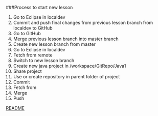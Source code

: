 ###Process to start new lesson

1. Go to Eclipse in localdev
2. Commit and push final changes from previous lesson branch from localdev to GitHub
3. Go to GitHub
4. Merge previous lesson branch into master branch
5. Create new lesson branch from master
6. Go to Eclipse in localdev
7. Fetch from remote
8. Switch to new lesson branch
9. Create new java project in /workspace/GitRepo/Java1
10. Share project
11. Use or create repository in parent folder of project
12. Commit 
13. Fetch from
14. Merge
15. Push

[README](./README.md)
